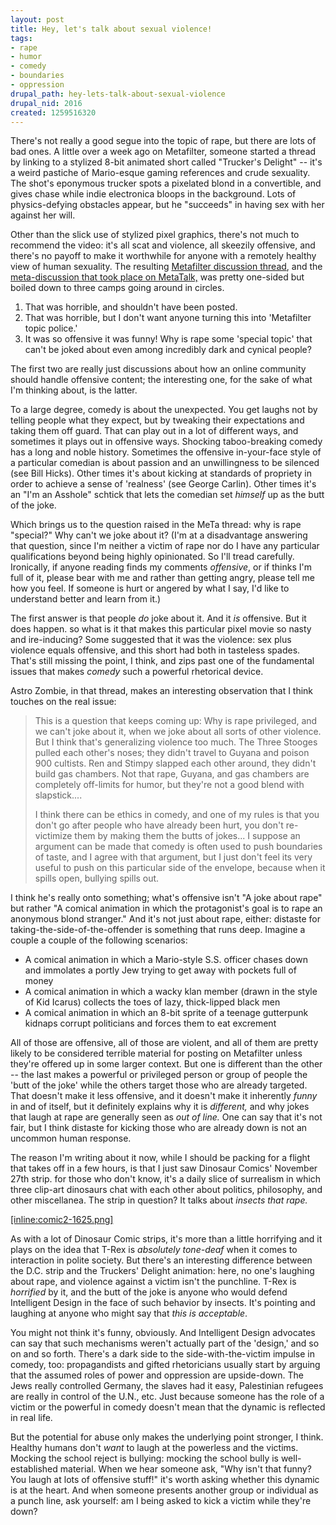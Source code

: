 ```yaml
--- 
layout: post
title: Hey, let's talk about sexual violence!
tags: 
- rape
- humor
- comedy
- boundaries
- oppression
drupal_path: hey-lets-talk-about-sexual-violence
drupal_nid: 2016
created: 1259516320
---
```

There's not really a good segue into the topic of rape, but there are lots of bad ones. A little over a week ago on Metafilter, someone started a thread by linking to a stylized 8-bit animated short called "Trucker's Delight" -- it's a weird pastiche of Mario-esque gaming references and crude sexuality. The shot's eponymous trucker spots a pixelated blond in a convertible, and gives chase while indie electronica bloops in the background. Lots of physics-defying obstacles appear, but he "succeeds" in having sex with her against her will.



Other than the slick use of stylized pixel graphics, there's not much to recommend the video: it's all scat and violence, all skeezily offensive, and there's no payoff to make it worthwhile for anyone with a remotely healthy view of human sexuality. The resulting <a href="http://www.metafilter.com/86763/SUPER-BONUS">Metafilter discussion thread</a>, and the <a href="http://metatalk.metafilter.com/18458/Two-steps-forward-1999-steps-back">meta-discussion that took place on MetaTalk,</a> was pretty one-sided but boiled down to three camps going around in circles.

<ol>

<li>That was horrible, and shouldn't have been posted.</li>

<li>That was horrible, but I don't want anyone turning this into 'Metafilter topic police.'</li>

<li>It was so offensive it was funny! Why is rape some 'special topic' that can't be joked about even among incredibly dark and cynical people?</li>

</ol>

The first two are really just discussions about how an online community should handle offensive content; the interesting one, for the sake of what I'm thinking about, is the latter.



To a large degree, comedy is about the unexpected. You get laughs not by telling people what they expect, but by tweaking their expectations and taking them off guard. That can play out in a lot of different ways, and sometimes it plays out in offensive ways. Shocking taboo-breaking comedy has a long and noble history. Sometimes the offensive in-your-face style of a particular comedian is about passion and an unwillingness to be silenced (see Bill Hicks). Other times it's about kicking at standards of propriety in order to achieve a sense of 'realness' (see George Carlin). Other times it's an "I'm an Asshole" schtick that lets the comedian set <em>himself</em> up as the butt of the joke.



Which brings us to the question raised in the MeTa thread: why is rape "special?" Why can't we joke about it? (I'm at a disadvantage answering that question, since I'm neither a victim of rape nor do I have any particular qualifications beyond being highly opinionated. So I'll tread carefully. Ironically, if anyone reading finds my comments <em>offensive</em>, or if thinks I'm full of it, please bear with me and rather than getting angry, please tell me how you feel. If someone is hurt or angered by what I say, I'd like to understand better and learn from it.)



The first answer is that people <em>do</em> joke about it. And it <em>is</em> offensive. But it does happen. so what is it that makes this particular pixel movie so nasty and ire-inducing? Some suggested that it was the violence: sex plus violence equals offensive, and this short had both in tasteless spades. That's still missing the point, I think, and zips past one of the fundamental issues that makes <em>comedy</em> such a powerful rhetorical device.



Astro Zombie, in that thread, makes an interesting observation that I think touches on the real issue:



<blockquote>

This is a question that keeps coming up: Why is rape privileged, and we can't joke about it, when we joke about all sorts of other violence. But I think that's generalizing violence too much. The Three Stooges pulled each other's noses; they didn't travel to Guyana and poison 900 cultists. Ren and Stimpy slapped each other around, they didn't build gas chambers. Not that rape, Guyana, and gas chambers are completely off-limits for humor, but they're not a good blend with slapstick....



I think there can be ethics in comedy, and one of my rules is that you don't go after people who have already been hurt, you don't re-victimize them by making them the butts of jokes... I suppose an argument can be made that comedy is often used to push boundaries of taste, and I agree with that argument, but I just don't feel its very useful to push on this particular side of the envelope, because when it spills open, bullying spills out.

</blockquote>



I think he's really onto something; what's offensive isn't "A joke about rape" but rather "A comical animation in which the protagonist's goal is to rape an anonymous blond stranger." And it's not just about rape, either: distaste for taking-the-side-of-the-offender is something that runs deep. Imagine a couple a couple of the following scenarios:

<ul>

<li>A comical animation in which a Mario-style S.S. officer chases down and immolates a portly Jew trying to get away with pockets full of money</li>

<li>A comical animation in which a wacky klan member (drawn in the style of Kid Icarus) collects the toes of lazy, thick-lipped black men</li>

<li>A comical animation in which an 8-bit sprite of a teenage gutterpunk kidnaps corrupt politicians and forces them to eat excrement</li>

</ul>

All of those are offensive, all of those are violent, and all of them are pretty likely to be considered terrible material for posting on Metafilter unless they're offered up in some larger context. But one is different than the other -- the last makes a powerful or privileged person or group of people the 'butt of the joke' while the others target those who are already targeted. That doesn't make it less offensive, and it doesn't make it inherently <em>funny</em> in and of itself, but it definitely explains why it is <em>different,</em> and why jokes that laugh at rape are generally seen as <em>out of line.</em> One can say that it's not fair, but I think distaste for kicking those who are already down is not an uncommon human response.



The reason I'm writing about it now, while I should be packing for a flight that takes off in a few hours, is that I just saw Dinosaur Comics' November 27th strip. for those who don't know, it's a daily slice of surrealism in which three clip-art dinosaurs chat with each other about politics, philosophy, and other miscellanea. The strip in question? It talks about <em>insects that rape.</em>



<a href="http://www.qwantz.com/index.php?comic=1604">[inline:comic2-1625.png]</a>



As with a lot of Dinosaur Comic strips, it's more than a little horrifying and it plays on the idea that T-Rex is <em>absolutely tone-deaf</em> when it comes to interaction in polite society. But there's an interesting difference between the D.C. strip and the Truckers' Delight animation: here, no one's laughing about rape, and violence against a victim isn't the punchline. T-Rex is <em>horrified</em> by it, and the butt of the joke is anyone who would defend Intelligent Design in the face of such behavior by insects. It's pointing and laughing at anyone who might say that <em>this is acceptable</em>.



You might not think it's funny, obviously. And Intelligent Design advocates can say that such mechanisms weren't actually part of the 'design,' and so on and so forth. There's a dark side to the side-with-the-victim impulse in comedy, too: propagandists and gifted rhetoricians usually start by arguing that the assumed roles of power and oppression are upside-down. The Jews really controlled Germany, the slaves had it easy, Palestinian refugees are really in control of the U.N., etc. Just because someone has the role of a victim or the powerful in comedy doesn't mean that the dynamic is reflected in real life.



But the potential for abuse only makes the underlying point stronger, I think. Healthy humans don't <em>want</em> to laugh at the powerless and the victims. Mocking the school reject is bullying: mocking the school bully is well-established material. When we hear someone ask, "Why isn't that funny? You laugh at lots of offensive stuff!" it's worth asking whether this dynamic is at the heart. And when someone presents another group or individual as a punch line, ask yourself: am I being asked to kick a victim while they're down?
